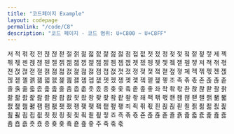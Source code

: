 ```yaml
---
title: "코드페이지 Example"
layout: codepage
permalink: "/code/C8"
description: "코드 페이지 - 코드 범위: U+C800 ~ U+C8FF"
---
```


<span class="character">저</span>
<span class="character">적</span>
<span class="character">젂</span>
<span class="character">젃</span>
<span class="character">전</span>
<span class="character">젅</span>
<span class="character">젆</span>
<span class="character">젇</span>
<span class="character">절</span>
<span class="character">젉</span>
<span class="character">젊</span>
<span class="character">젋</span>
<span class="character">젌</span>
<span class="character">젍</span>
<span class="character">젎</span>
<span class="character">젏</span>
<span class="character">점</span>
<span class="character">접</span>
<span class="character">젒</span>
<span class="character">젓</span>
<span class="character">젔</span>
<span class="character">정</span>
<span class="character">젖</span>
<span class="character">젗</span>
<span class="character">젘</span>
<span class="character">젙</span>
<span class="character">젚</span>
<span class="character">젛</span>
<span class="character">제</span>
<span class="character">젝</span>
<span class="character">젞</span>
<span class="character">젟</span>
<span class="character">젠</span>
<span class="character">젡</span>
<span class="character">젢</span>
<span class="character">젣</span>
<span class="character">젤</span>
<span class="character">젥</span>
<span class="character">젦</span>
<span class="character">젧</span>
<span class="character">젨</span>
<span class="character">젩</span>
<span class="character">젪</span>
<span class="character">젫</span>
<span class="character">젬</span>
<span class="character">젭</span>
<span class="character">젮</span>
<span class="character">젯</span>
<span class="character">젰</span>
<span class="character">젱</span>
<span class="character">젲</span>
<span class="character">젳</span>
<span class="character">젴</span>
<span class="character">젵</span>
<span class="character">젶</span>
<span class="character">젷</span>
<span class="character">져</span>
<span class="character">젹</span>
<span class="character">젺</span>
<span class="character">젻</span>
<span class="character">젼</span>
<span class="character">젽</span>
<span class="character">젾</span>
<span class="character">젿</span>
<span class="character">졀</span>
<span class="character">졁</span>
<span class="character">졂</span>
<span class="character">졃</span>
<span class="character">졄</span>
<span class="character">졅</span>
<span class="character">졆</span>
<span class="character">졇</span>
<span class="character">졈</span>
<span class="character">졉</span>
<span class="character">졊</span>
<span class="character">졋</span>
<span class="character">졌</span>
<span class="character">졍</span>
<span class="character">졎</span>
<span class="character">졏</span>
<span class="character">졐</span>
<span class="character">졑</span>
<span class="character">졒</span>
<span class="character">졓</span>
<span class="character">졔</span>
<span class="character">졕</span>
<span class="character">졖</span>
<span class="character">졗</span>
<span class="character">졘</span>
<span class="character">졙</span>
<span class="character">졚</span>
<span class="character">졛</span>
<span class="character">졜</span>
<span class="character">졝</span>
<span class="character">졞</span>
<span class="character">졟</span>
<span class="character">졠</span>
<span class="character">졡</span>
<span class="character">졢</span>
<span class="character">졣</span>
<span class="character">졤</span>
<span class="character">졥</span>
<span class="character">졦</span>
<span class="character">졧</span>
<span class="character">졨</span>
<span class="character">졩</span>
<span class="character">졪</span>
<span class="character">졫</span>
<span class="character">졬</span>
<span class="character">졭</span>
<span class="character">졮</span>
<span class="character">졯</span>
<span class="character">조</span>
<span class="character">족</span>
<span class="character">졲</span>
<span class="character">졳</span>
<span class="character">존</span>
<span class="character">졵</span>
<span class="character">졶</span>
<span class="character">졷</span>
<span class="character">졸</span>
<span class="character">졹</span>
<span class="character">졺</span>
<span class="character">졻</span>
<span class="character">졼</span>
<span class="character">졽</span>
<span class="character">졾</span>
<span class="character">졿</span>
<span class="character">좀</span>
<span class="character">좁</span>
<span class="character">좂</span>
<span class="character">좃</span>
<span class="character">좄</span>
<span class="character">종</span>
<span class="character">좆</span>
<span class="character">좇</span>
<span class="character">좈</span>
<span class="character">좉</span>
<span class="character">좊</span>
<span class="character">좋</span>
<span class="character">좌</span>
<span class="character">좍</span>
<span class="character">좎</span>
<span class="character">좏</span>
<span class="character">좐</span>
<span class="character">좑</span>
<span class="character">좒</span>
<span class="character">좓</span>
<span class="character">좔</span>
<span class="character">좕</span>
<span class="character">좖</span>
<span class="character">좗</span>
<span class="character">좘</span>
<span class="character">좙</span>
<span class="character">좚</span>
<span class="character">좛</span>
<span class="character">좜</span>
<span class="character">좝</span>
<span class="character">좞</span>
<span class="character">좟</span>
<span class="character">좠</span>
<span class="character">좡</span>
<span class="character">좢</span>
<span class="character">좣</span>
<span class="character">좤</span>
<span class="character">좥</span>
<span class="character">좦</span>
<span class="character">좧</span>
<span class="character">좨</span>
<span class="character">좩</span>
<span class="character">좪</span>
<span class="character">좫</span>
<span class="character">좬</span>
<span class="character">좭</span>
<span class="character">좮</span>
<span class="character">좯</span>
<span class="character">좰</span>
<span class="character">좱</span>
<span class="character">좲</span>
<span class="character">좳</span>
<span class="character">좴</span>
<span class="character">좵</span>
<span class="character">좶</span>
<span class="character">좷</span>
<span class="character">좸</span>
<span class="character">좹</span>
<span class="character">좺</span>
<span class="character">좻</span>
<span class="character">좼</span>
<span class="character">좽</span>
<span class="character">좾</span>
<span class="character">좿</span>
<span class="character">죀</span>
<span class="character">죁</span>
<span class="character">죂</span>
<span class="character">죃</span>
<span class="character">죄</span>
<span class="character">죅</span>
<span class="character">죆</span>
<span class="character">죇</span>
<span class="character">죈</span>
<span class="character">죉</span>
<span class="character">죊</span>
<span class="character">죋</span>
<span class="character">죌</span>
<span class="character">죍</span>
<span class="character">죎</span>
<span class="character">죏</span>
<span class="character">죐</span>
<span class="character">죑</span>
<span class="character">죒</span>
<span class="character">죓</span>
<span class="character">죔</span>
<span class="character">죕</span>
<span class="character">죖</span>
<span class="character">죗</span>
<span class="character">죘</span>
<span class="character">죙</span>
<span class="character">죚</span>
<span class="character">죛</span>
<span class="character">죜</span>
<span class="character">죝</span>
<span class="character">죞</span>
<span class="character">죟</span>
<span class="character">죠</span>
<span class="character">죡</span>
<span class="character">죢</span>
<span class="character">죣</span>
<span class="character">죤</span>
<span class="character">죥</span>
<span class="character">죦</span>
<span class="character">죧</span>
<span class="character">죨</span>
<span class="character">죩</span>
<span class="character">죪</span>
<span class="character">죫</span>
<span class="character">죬</span>
<span class="character">죭</span>
<span class="character">죮</span>
<span class="character">죯</span>
<span class="character">죰</span>
<span class="character">죱</span>
<span class="character">죲</span>
<span class="character">죳</span>
<span class="character">죴</span>
<span class="character">죵</span>
<span class="character">죶</span>
<span class="character">죷</span>
<span class="character">죸</span>
<span class="character">죹</span>
<span class="character">죺</span>
<span class="character">죻</span>
<span class="character">주</span>
<span class="character">죽</span>
<span class="character">죾</span>
<span class="character">죿</span>